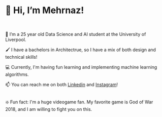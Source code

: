 # 👋 Hi, I’m Mehrnaz!
</br>

👀 I’m a 25 year old Data Science and AI student at the University of Liverpool.

🖌️ I have a bachelors in Architectrue, so I have a mix of both design and technical skills!

💻 Currently, I'm having fun learning and implementing machine learning algorithms.




📫 You can reach me on both [Linkedin](https://www.linkedin.com/in/mehrnaz-miri-59a879208/) and [Instagram](https://www.instagram.com/mehrnaz_m77/)!

</br>
❇️ Fun fact: I'm a huge videogame fan. My favorite game is God of War 2018, and I am willing to fight you on this.
  

<!---
mehrnaz-m/mehrnaz-m is a ✨ special ✨ repository because its `README.md` (this file) appears on your GitHub profile.
You can click the Preview link to take a look at your changes.
--->
